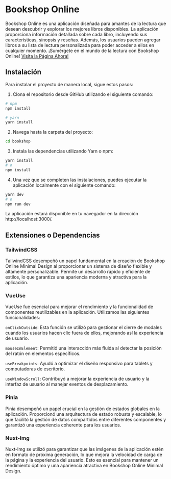 # Bookshop Online

Bookshop Online es una aplicación diseñada para amantes de la lectura que desean descubrir y explorar los mejores libros disponibles. La aplicación proporciona información detallada sobre cada libro, incluyendo sus características, sinopsis y reseñas. Además, los usuarios pueden agregar libros a su lista de lectura personalizada para poder acceder a ellos en cualquier momento. ¡Sumérgete en el mundo de la lectura con Bookshop Online! [Visita la Página Ahora!](https://bookshop-woad.vercel.app/)

## Instalación

Para instalar el proyecto de manera local, sigue estos pasos:

1. Clona el repositorio desde GitHub utilizando el siguiente comando:

```bash
# npm
npm install

# yarn
yarn install
```

2. Navega hasta la carpeta del proyecto:

```bash
cd bookshop
```

3. Instala las dependencias utilizando Yarn o npm:

```bash
yarn install
# o
npm install
```

4. Una vez que se completen las instalaciones, puedes ejecutar la aplicación localmente con el siguiente comando:

```bash
yarn dev
# o
npm run dev
```

La aplicación estará disponible en tu navegador en la dirección http://localhost:3000/.

## Extensiones o Dependencias

### TailwindCSS

TailwindCSS desempeñó un papel fundamental en la creación de Bookshop Online Minimal Design al proporcionar un sistema de diseño flexible y altamente personalizable. Permite un desarrollo rápido y eficiente de estilos, lo que garantiza una apariencia moderna y atractiva para la aplicación.

### VueUse

VueUse fue esencial para mejorar el rendimiento y la funcionalidad de componentes reutilizables en la aplicación. Utilizamos las siguientes funcionalidades:

`onClickOutside`: Esta función se utilizó para gestionar el cierre de modales cuando los usuarios hacen clic fuera de ellos, mejorando así la experiencia de usuario.

`mouseInElement`: Permitió una interacción más fluida al detectar la posición del ratón en elementos específicos.

`useBreakpoints`: Ayudó a optimizar el diseño responsivo para tablets y computadoras de escritorio.

`useWindowScroll`: Contribuyó a mejorar la experiencia de usuario y la interfaz de usuario al manejar eventos de desplazamiento.

### Pinia

Pinia desempeñó un papel crucial en la gestión de estados globales en la aplicación. Proporcionó una arquitectura de estado robusta y escalable, lo que facilitó la gestión de datos compartidos entre diferentes componentes y garantizó una experiencia coherente para los usuarios.

### Nuxt-Img

Nuxt-Img se utilizó para garantizar que las imágenes de la aplicación estén en formato de próxima generación, lo que mejora la velocidad de carga de la página y la experiencia del usuario. Esto es esencial para mantener un rendimiento óptimo y una apariencia atractiva en Bookshop Online Minimal Design.
